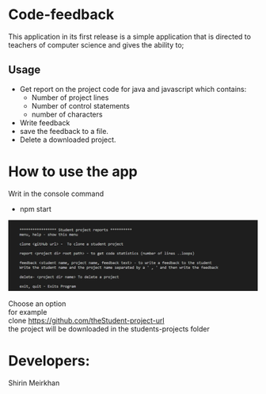 # Code-feedback
This application in its first release is a simple application that is directed to teachers of computer science and gives the ability to;  

## Usage 
+ Get report on the project code for java and javascript which contains:  
  + Number of project lines
  + Number of control statements
  + number of characters
+ Write feedback
+ save the feedback to a file.
+ Delete a downloaded project.

# How to use the app 
Writ in the console command  
  + npm start  

![Menu](img/menu.png "Project output")  

Choose an option  
 for example   
 clone https://github.com/theStudent-project-url  
 the project will be downloaded in the students-projects folder  


# Developers:
 Shirin Meirkhan

